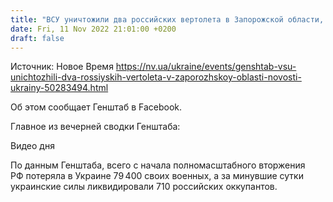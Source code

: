 ```yaml
---
title: "ВСУ уничтожили два российских вертолета в Запорожской области, россияне копают окопы в Крыму — Генштаб"
date: Fri, 11 Nov 2022 21:01:00 +0200
draft: false
---
```

Источник: Новое Время https://nv.ua/ukraine/events/genshtab-vsu-unichtozhili-dva-rossiyskih-vertoleta-v-zaporozhskoy-oblasti-novosti-ukrainy-50283494.html


Об этом сообщает Генштаб в Facebook.

Главное из вечерней сводки Генштаба:

 Видео дня   

По данным Генштаба, всего с начала полномасштабного вторжения РФ потеряла в Украине 79 400 своих военных, а за минувшие сутки украинские силы ликвидировали 710 российских оккупантов.
